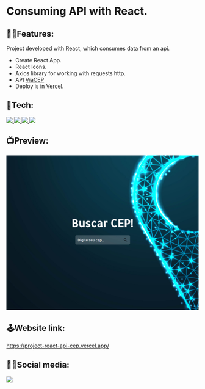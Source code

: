 <h1>Consuming API with React.</h1>

<h2>🐱‍👤Features:</h2>

Project developed with React, which consumes data from an api.

- Create React App.
- React Icons.
- Axios library for working with requests http.
- API [ViaCEP](https://viacep.com.br/)
- Deploy is in [Vercel](https://vercel.com).

<h2>🤖Tech:</h2>

<a href="#">
<img src="https://img.shields.io/badge/-HTML-05122A?style=flat&color=blue&logo=HTML5"/>
</a>

<a href="#">
<img src="https://img.shields.io/badge/-CSS-05122A?style=flat&color=blue&logo=CSS3"/>
</a>

<a href="#">
<img src="https://img.shields.io/badge/-javaScript-05122A?style=flat&color=blueviolet&logo=JAVASCRIPT"/>
</a>

<a href="#">
<img src="https://img.shields.io/badge/-ReactJS-05122A?style=flat&color=blueviolet&logo=react"/>
</a>

<h2>📺Preview:</h2>

<img src='./src/assets/project-api-react.jpg'></img>

<h2>🕹Website link:</h2>

https://project-react-api-cep.vercel.app/

<h2>🐱‍🏍Social media:</h2>
<a href="https://linkedin.com/in/caio-espíndola">
<img src="https://img.shields.io/badge/-Linkedin-05122A?style=flat&color=ff69b4&logo=linkedin"/>
</a>

